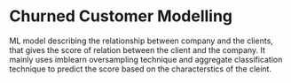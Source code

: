 # Churned Customer Modelling
ML model describing the relationship between company and the clients, that gives the score of relation between the client and the company. It mainly uses imblearn oversampling
technique and aggregate classification technique to predict the score based on the characterstics of the cleint.
